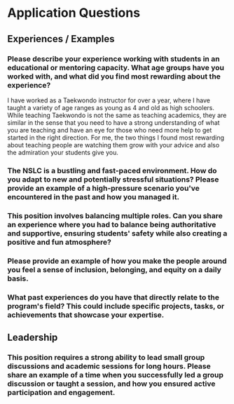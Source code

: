 # Application Questions
## Experiences / Examples
### Please describe your experience working with students in an educational or mentoring capacity. What age groups have you worked with, and what did you find most rewarding about the experience?

I have worked as a Taekwondo instructor for over a year, where I have taught a variety of age ranges as young as 4 and old as high schoolers. While teaching Taekwondo is not the same as teaching academics, they are similar in the sense that you need to have a strong understanding of what you are teaching and have an eye for those who need more help to get started in the right direction. For me, the two things I found most rewarding about teaching people are watching them grow with your advice and also the admiration your students give you. 

### The NSLC is a bustling and fast-paced environment. How do you adapt to new and potentially stressful situations? Please provide an example of a high-pressure scenario you've encountered in the past and how you managed it.



### This position involves balancing multiple roles. Can you share an experience where you had to balance being authoritative and supportive, ensuring students' safety while also creating a positive and fun atmosphere?



### Please provide an example of how you make the people around you feel a sense of inclusion, belonging, and equity on a daily basis.



### What past experiences do you have that directly relate to the program's field? This could include specific projects, tasks, or achievements that showcase your expertise.



## Leadership
### This position requires a strong ability to lead small group discussions and academic sessions for long hours. Please share an example of a time when you successfully led a group discussion or taught a session, and how you ensured active participation and engagement.

